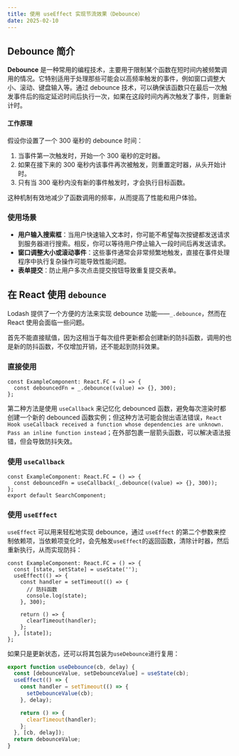 ```yaml
---
title: 使用 useEffect 实现节流效果（Debounce）
date: 2025-02-10
---
```


## Debounce 简介

**Debounce** 是一种常用的编程技术，主要用于限制某个函数在短时间内被频繁调用的情况。它特别适用于处理那些可能会以高频率触发的事件，例如窗口调整大小、滚动、键盘输入等。通过 debounce 技术，可以确保该函数只在最后一次触发事件后的指定延迟时间后执行一次，如果在这段时间内再次触发了事件，则重新计时。

#### 工作原理

假设你设置了一个 300 毫秒的 debounce 时间：

1. 当事件第一次触发时，开始一个 300 毫秒的定时器。
2. 如果在接下来的 300 毫秒内该事件再次被触发，则重置定时器，从头开始计时。
3. 只有当 300 毫秒内没有新的事件触发时，才会执行目标函数。

这种机制有效地减少了函数调用的频率，从而提高了性能和用户体验。

### 使用场景

- **用户输入搜索框**：当用户快速输入文本时，你可能不希望每次按键都发送请求到服务器进行搜索。相反，你可以等待用户停止输入一段时间后再发送请求。
- **窗口调整大小或滚动事件**：这些事件通常会非常频繁地触发，直接在事件处理程序中执行复杂操作可能导致性能问题。
- **表单提交**：防止用户多次点击提交按钮导致重复提交表单。

## 在 React 使用 `debounce`

Lodash 提供了一个方便的方法来实现 debounce 功能——`_.debounce`，然而在 React 使用会面临一些问题。

首先不能直接赋值，因为这相当于每次组件更新都会创建新的防抖函数，调用的也是新的防抖函数，不仅增加开销，还不能起到防抖效果。

### 直接使用

```tsx
const ExampleComponent: React.FC = () => {
  const debouncedFn = _.debounce((value) => {}, 300);
};
```

第二种方法是使用 `useCallback` 来记忆化 debounced 函数，避免每次渲染时都创建一个新的 debounced 函数实例；但这种方法可能会抛出语法错误，`React Hook useCallback received a function whose dependencies are unknown. Pass an inline function instead`；在外部包裹一层箭头函数，可以解决语法报错，但会导致防抖失效。

### 使用 `useCallback`

```tsx
const ExampleComponent: React.FC = () => {
  const debouncedFn = useCallback(_.debounce((value) => {}, 300));
};
export default SearchComponent;
```

### 使用 `useEffect`

`useEffect` 可以用来轻松地实现 debounce，通过 `useEffect` 的第二个参数来控制依赖项，当依赖项变化时，会先触发`useEffect`的返回函数，清除计时器，然后重新执行，从而实现防抖：

```tsx
const ExampleComponent: React.FC = () => {
  const [state, setState] = useState('');
  useEffect(() => {
    const handler = setTimeout(() => {
      // 防抖函数
      console.log(state);
    }, 300);

    return () => {
      clearTimeout(handler);
    };
  }, [state]);
};
```

如果只是更新状态，还可以将其包装为`useDebounce`进行复用：

```jsx
export function useDebounce(cb, delay) {
  const [debounceValue, setDebounceValue] = useState(cb);
  useEffect(() => {
    const handler = setTimeout(() => {
      setDebounceValue(cb);
    }, delay);

    return () => {
      clearTimeout(handler);
    };
  }, [cb, delay]);
  return debounceValue;
}
```
